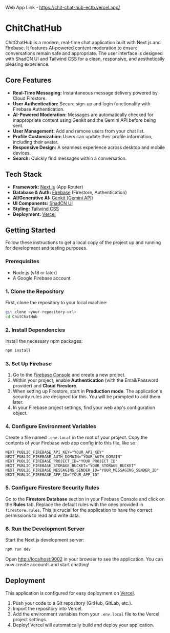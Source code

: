 Web App Link - https://chit-chat-hub-ectb.vercel.app/

# ChitChatHub

ChitChatHub is a modern, real-time chat application built with Next.js and Firebase. It features AI-powered content moderation to ensure conversations remain safe and appropriate. The user interface is designed with ShadCN UI and Tailwind CSS for a clean, responsive, and aesthetically pleasing experience.

## Core Features

-   **Real-Time Messaging:** Instantaneous message delivery powered by Cloud Firestore.
-   **User Authentication:** Secure sign-up and login functionality with Firebase Authentication.
-   **AI-Powered Moderation:** Messages are automatically checked for inappropriate content using Genkit and the Gemini API before being sent.
-   **User Management:** Add and remove users from your chat list.
-   **Profile Customization:** Users can update their profile information, including their avatar.
-   **Responsive Design:** A seamless experience across desktop and mobile devices.
-   **Search:** Quickly find messages within a conversation.

## Tech Stack

-   **Framework:** [Next.js](https://nextjs.org/) (App Router)
-   **Database & Auth:** [Firebase](https://firebase.google.com/) (Firestore, Authentication)
-   **AI/Generative AI:** [Genkit (Gemini API)](https://firebase.google.com/docs/genkit)
-   **UI Components:** [ShadCN UI](https://ui.shadcn.com/)
-   **Styling:** [Tailwind CSS](https://tailwindcss.com/)
-   **Deployment:** [Vercel](https://vercel.com/)

## Getting Started

Follow these instructions to get a local copy of the project up and running for development and testing purposes.

### Prerequisites

-   Node.js (v18 or later)
-   A Google Firebase account

### 1. Clone the Repository

First, clone the repository to your local machine:

```bash
git clone <your-repository-url>
cd ChitChatHub
```

### 2. Install Dependencies

Install the necessary npm packages:

```bash
npm install
```

### 3. Set Up Firebase

1.  Go to the [Firebase Console](https://console.firebase.google.com/) and create a new project.
2.  Within your project, enable **Authentication** (with the Email/Password provider) and **Cloud Firestore**.
3.  When setting up Firestore, start in **Production mode**. The application's security rules are designed for this. You will be prompted to add them later.
4.  In your Firebase project settings, find your web app's configuration object.

### 4. Configure Environment Variables

Create a file named `.env.local` in the root of your project. Copy the contents of your Firebase web app config into this file, like so:

```env
NEXT_PUBLIC_FIREBASE_API_KEY="YOUR_API_KEY"
NEXT_PUBLIC_FIREBASE_AUTH_DOMAIN="YOUR_AUTH_DOMAIN"
NEXT_PUBLIC_FIREBASE_PROJECT_ID="YOUR_PROJECT_ID"
NEXT_PUBLIC_FIREBASE_STORAGE_BUCKET="YOUR_STORAGE_BUCKET"
NEXT_PUBLIC_FIREBASE_MESSAGING_SENDER_ID="YOUR_MESSAGING_SENDER_ID"
NEXT_PUBLIC_FIREBASE_APP_ID="YOUR_APP_ID"
```

### 5. Configure Firestore Security Rules

Go to the **Firestore Database** section in your Firebase Console and click on the **Rules** tab. Replace the default rules with the ones provided in `firestore.rules`. This is crucial for the application to have the correct permissions to read and write data.

### 6. Run the Development Server

Start the Next.js development server:

```bash
npm run dev
```

Open [http://localhost:9002](http://localhost:9002) in your browser to see the application. You can now create accounts and start chatting!

## Deployment

This application is configured for easy deployment on [Vercel](https://vercel.com/).

1.  Push your code to a Git repository (GitHub, GitLab, etc.).
2.  Import the repository into Vercel.
3.  Add the environment variables from your `.env.local` file to the Vercel project settings.
4.  Deploy! Vercel will automatically build and deploy your application.
